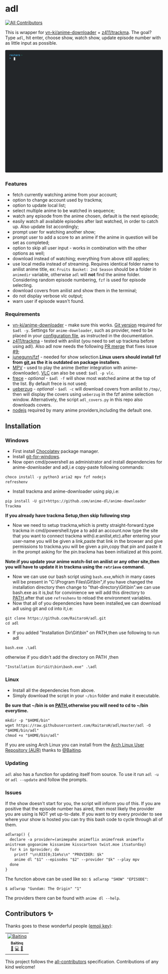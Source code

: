 # adl
[![All Contributors](https://img.shields.io/badge/all_contributors-1-orange.svg?style=flat-square)](#contributors-)

This is wrapper for [vn-ki/anime-downloader](https://github.com/vn-ki/anime-downloader) + [z411/trackma](https://github.com/z411/trackma). The goal? Type `adl`, hit enter, choose show, watch show, update episode number with as little input as possible.

![](./images/terminal.svg)

### Features

+ fetch currently watching anime from your account;
+ option to change account used by trackma;
+ option to update local list;
+ select multiple anime to be watched in sequence;
+ watch any episode from the anime chosen, default is the next episode;
+ easily watch all available episodes after last watched, in order to catch up. Also update list accordingly;
+ prompt user for watching another show;
+ prompt user to add a score to an anime if the anime in question will be set as completed;
+ option to skip all user input - works in combination with the other options as well;
+ download instead of watching; everything from above still applies;
+ use local media instead of streaming. Requires identical folder name to anilist anime title, ex: `Fruits Basket: 2nd Season` should be a folder in `animedir` variable, otherwise `adl` will **not** find the anime folder. Considering random episode numbering, `fzf` is used for episode selecting.
+ download covers from anilist and show them in the terminal;
+ do not display verbose vlc output;
+ warn user if episode wasn't found.

### Requirements

+ [vn-ki/anime-downloader](https://github.com/vn-ki/anime-downloader/wiki/Installation) - make sure this works. [Git version](https://github.com/vn-ki/anime-downloader/issues/226) required for `$adl -y`. Settings for `anime-downloader`, such as provider, need to be placed in your [configuration file](https://github.com/vn-ki/anime-downloader/wiki/Config), as instructed in the documentation.
+ [z411/trackma](https://github.com/z411/trackma) - tested with anilist (you need to set up trackma before using adl). Also adl now needs the following [PR merge](https://github.com/z411/trackma/commit/020c0a25637f7368e6c075bcbe67cd938a51b818) that fixes issue [#9](https://github.com/RaitaroH/adl/issues/9);
+ [junegunn/fzf](https://github.com/junegunn/fzf) - needed for show selection.**Linux users should install fzf from [git](https://github.com/junegunn/fzf/#Using-git),as the it is outdated on package installers**.
+ [MPV](https://mpv.io/) - used to play the anime (better integration with anime-downloader). [VLC](https://www.videolan.org/vlc/) can also be used: `$adl -p vlc`.
+ [frece](https://github.com/SicariusNoctis/frece) - *optional* - `$adl -f` will show most watched anime at the top of the list. By default frece is not used;
+ [ueberzug](https://github.com/seebye/ueberzug) - *optional* - `$adl -c` will download covers from anilist to `/tmp/`, then will display the covers using `ueberzug` in the fzf anime selection window. Alternatively, the script `adl_covers.py` in this repo also downloads covers.
+ [nodejs](https://nodejs.org/en/download/package-manager/) required by many anime providers,including the default one.

## Installation
### Windows
+ First install [Chocolatey](https://chocolatey.org/install) package manager.
+ Install [git-for-windows](https://gitforwindows.org/).
+ Now open cmd/powershell as administrator and install dependencies for anime-downloader and adl,i.e copy-paste following commands:
```
choco install -y python3 aria2 mpv fzf nodejs
refreshenv
```
+ Install trackma and anime-downloader using pip,i.e:
```
pip install -U git+https://github.com/anime-dl/anime-downloader Trackma
```
**If you already have trackma Setup,then skip following step**
+ Now we need to setup trackma,which is pretty straight-forward.type trackma in cmd/powershell.type a to add an account.now type the site that you want to connect trackma with(i.e:anilist,etc).after entering your user-name you will be given a link,paste that link in the browser and give permissions to trackma.you will be given a pin,copy that pin and paste it in the prompt asking for the pin.trackma has been initialized at this point.

**Note:if you update your anime watch-list on anilist or any other site,then you will have to update it in trackma using the ```retrieve``` command.**
+ Now we can use our bash script using ```bash.exe```,which in many cases will be present in "C:\Program Files\Git\bin\",if you have changed the installation directory then change to "that-directory\Git\bin\".we can use bash.exe as it is,but for convinience we will add this directory to [PATH](https://www.architectryan.com/2018/03/17/add-to-the-path-on-windows-10/).after that use ```refreshenv``` to reload the environment variables.
+ Now that all of you dependencies have been installed,we can download adl using git and cd into it,i.e:
```
git clone https://github.com/RaitaroH/adl.git
cd adl
```
+ If you added "Installation Dir\Git\bin" on PATH,then use following to run adl
```
bash.exe .\adl
```
otherwise if you didn't add the directory on PATH ,then
```
"Installation Dir\Git\bin\bash.exe" .\adl
```
### Linux
+ Install all the dependencies from above.
+ Simply download the script in your `~/bin` folder and make it executable.

**Be sure that ~/bin is on [PATH](https://linuxize.com/post/how-to-add-directory-to-path-in-linux/),otherwise you will need to cd to ~/bin everytime.**
```
mkdir -p "$HOME/bin"
wget https://raw.githubusercontent.com/RaitaroH/adl/master/adl -O "$HOME/bin/adl"
chmod +x "$HOME/bin/adl"
```
If you are using Arch Linux you can install from the [Arch Linux User Repository (AUR)](https://aur.archlinux.org/packages/adl-git/) thanks to [@Baitinq](https://github.com/Baitinq).

### Updating

`adl` also has a function for updating itself from source. To use it run `adl -u` or `adl --update` and follow the prompts.

### Issues

If the show doesn't start for you, the script will inform you of this. If you are positive that the episode number has aired, then most likely the provider you are using is NOT yet up-to-date. If you want to try every provider to see where your show is hosted you can try this bash code to cycle through all of them.

```
adlwrap() {
  declare -a provider=(animepahe animeflix animefreak animeflv anistream gogoanime kissanime kisscartoon twist.moe itsaturday)
  for k in $provider; do
    printf "\n\033[0;31m%s\n" "PROVIDER: $k"
    anime dl "$1" --episodes "$2" --provider "$k" --play mpv
  done
}
```

The function above can be used like so: `$ adlwrap "SHOW" "EPISODE"`:

```
$ adlwrap "Gundam: The Origin" "1"
```

The providers there can be found with `anime dl --help`.

## Contributors ✨

Thanks goes to these wonderful people ([emoji key](https://allcontributors.org/docs/en/emoji-key)):

<!-- ALL-CONTRIBUTORS-LIST:START - Do not remove or modify this section -->
<!-- prettier-ignore -->
<table>
  <tr>
    <td align="center"><a href="https://github.com/Baitinq"><img src="https://avatars0.githubusercontent.com/u/30861839?v=4" width="100px;" alt="Baitinq"/><br /><sub><b>Baitinq</b></sub></a><br /><a href="https://github.com/RaitaroH/adl/issues?q=author%3ABaitinq" title="Bug reports">🐛</a> <a href="https://github.com/RaitaroH/adl/commits?author=Baitinq" title="Code">💻</a> <a href="#ideas-Baitinq" title="Ideas, Planning, & Feedback">🤔</a></td>
  </tr>
</table>

<!-- ALL-CONTRIBUTORS-LIST:END -->

This project follows the [all-contributors](https://github.com/all-contributors/all-contributors) specification. Contributions of any kind welcome!


